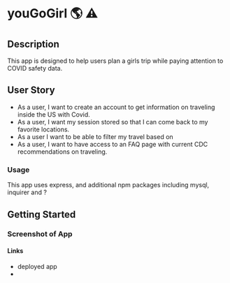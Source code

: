 # youGoGirl :earth_americas: :warning:

## Description

This app is designed to help users plan a girls trip while paying attention to COVID safety data.

## User Story

* As a user, I want to create an account to get information on traveling inside the US with Covid.
* As a user, I want my session stored so that I can come back to my favorite locations.
* As a user I want to be able to filter my travel based on 
* As a user, I want to have access to an FAQ page with current CDC recommendations on traveling.


### Usage

This app uses express, and additional npm packages including mysql, inquirer and ?



## Getting Started





### Screenshot of App



#### Links

 * deployed app
 * 

